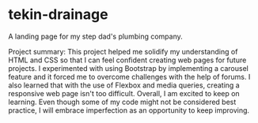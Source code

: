 # tekin-drainage
A landing page for my step dad's plumbing company.

Project summary: This project helped me solidify my understanding of HTML and CSS so that I can feel confident creating web pages for future projects. I experimented with using Bootstrap by implementing a carousel feature and it forced me to overcome challenges with the help of forums. I also learned that with the use of Flexbox and media queries, creating a responsive web page isn't too difficult. Overall, I am excited to keep on learning. Even though some of my code might not be considered best practice, I will embrace imperfection as an opportunity to keep improving.